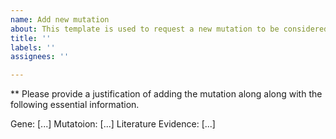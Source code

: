 ```yaml
---
name: Add new mutation
about: This template is used to request a new mutation to be considered
title: ''
labels: ''
assignees: ''

---
```


** Please provide a justification of adding the mutation along along with the following essential information.

Gene: [...]
Mutatoion: [...]
Literature Evidence: [...]
